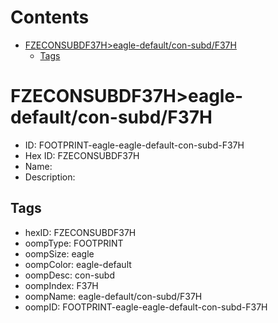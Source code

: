 



Contents
========

* [FZECONSUBDF37H>eagle-default/con-subd/F37H](#fzeconsubdf37heagle-defaultcon-subdf37h)
	* [Tags](#tags)

# FZECONSUBDF37H>eagle-default/con-subd/F37H

- ID: FOOTPRINT-eagle-eagle-default-con-subd-F37H
- Hex ID: FZECONSUBDF37H
- Name: 
- Description: 

## Tags

- hexID: FZECONSUBDF37H
- oompType: FOOTPRINT
- oompSize: eagle
- oompColor: eagle-default
- oompDesc: con-subd
- oompIndex: F37H
- oompName: eagle-default/con-subd/F37H
- oompID: FOOTPRINT-eagle-eagle-default-con-subd-F37H
